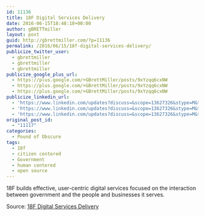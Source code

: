 ```yaml
---
id: 11136
title: 18F Digital Services Delivery
date: 2016-06-15T18:48:18+00:00
author: gBRETTmiller
layout: post
guid: http://gbrettmiller.com/?p=11136
permalink: /2016/06/15/18f-digital-services-delivery/
publicize_twitter_user:
  - gbrettmiller
  - gbrettmiller
  - gbrettmiller
publicize_google_plus_url:
  - https://plus.google.com/+GBrettMiller/posts/9xYzqq6cxNW
  - https://plus.google.com/+GBrettMiller/posts/9xYzqq6cxNW
  - https://plus.google.com/+GBrettMiller/posts/9xYzqq6cxNW
publicize_linkedin_url:
  - 'https://www.linkedin.com/updates?discuss=&scope=13627326&stype=M&topic=6148994424480292864&type=U&a=i0Eh'
  - 'https://www.linkedin.com/updates?discuss=&scope=13627326&stype=M&topic=6148994424480292864&type=U&a=i0Eh'
  - 'https://www.linkedin.com/updates?discuss=&scope=13627326&stype=M&topic=6148994424480292864&type=U&a=i0Eh'
original_post_id:
  - "11117"
categories:
  - Pound of Obscure
tags:
  - 18f
  - citizen centered
  - Government
  - human centered
  - open source
---
```

18F builds effective, user-centric digital services focused on the interaction between government and the people and businesses it serves.

Source: [18F Digital Services Delivery](https://18f.gsa.gov/)